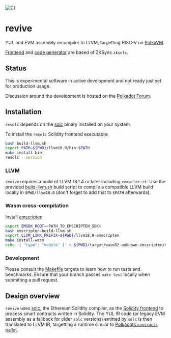 ![CI](https://github.com/xermicus/revive/actions/workflows/rust.yml/badge.svg)

# revive

YUL and EVM assembly recompiler to LLVM, targetting RISC-V on [PolkaVM](https://github.com/koute/polkavm).

[Frontend](https://github.com/matter-labs/era-compiler-solidity) and [code generator](https://github.com/matter-labs/era-compiler-llvm-context) are based of ZKSync `zksolc`.

## Status

This is experimental software in active development and not ready just yet for production usage.

Discussion around the development is hosted on the [Polkadot Forum](https://forum.polkadot.network/t/contracts-update-solidity-on-polkavm/6949#a-new-solidity-compiler-1).

## Installation

`resolc` depends on the [solc](https://github.com/ethereum/solidity) binary installed on your system.

To install the `resolc` Solidity frontend executable:

```bash
bash build-llvm.sh
export PATH=${PWD}/llvm18.0/bin:$PATH
make install-bin
resolc --version
```

### LLVM

`revive` requires a build of LLVM 18.1.4 or later including `compiler-rt`. Use the provided [build-llvm.sh](build-llvm.sh) build script to compile a compatible LLVM build locally in `$PWD/llvm18.0` (don't forget to add that to `$PATH` afterwards). 

### Wasm cross-compilation

Install [emscripten](https://emscripten.org/docs/getting_started/downloads.html)
```bash
export EMSDK_ROOT=<PATH_TO_EMSCRIPTEN_SDK>
bash emscripten-build-llvm.sh
export LLVM_LINK_PREFIX=${PWD}/llvm18.0-emscripten
make install-wasm
echo '{ "type": "module" }' > ${PWD}/target/wasm32-unknown-emscripten/release/package.json
```

### Development

Please consult the [Makefile](Makefile) targets to learn how to run tests and benchmarks. 
Ensure that your branch passes `make test` locally when submitting a pull request.

## Design overview
`revive` uses [solc](https://github.com/ethereum/solidity/), the Ethereum Solidity compiler, as the [Solidity frontend](crates/solidity/src/lib.rs) to process smart contracts written in Solidity. The YUL IR code (or legacy EVM assembly as a fallback for older `solc` versions) emitted by `solc` is then translated to LLVM IR, targetting a runtime similar to [Polkadots `contracts` pallet](https://docs.rs/pallet-contracts/latest/pallet_contracts/api_doc/trait.Current.html).
